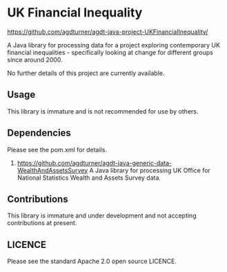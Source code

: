 # UK Financial Inequality

https://github.com/agdturner/agdt-java-project-UKFinancialInequality/

A Java library for processing data for a project exploring contemporary UK financial inequalities - specifically looking at change for different groups since around 2000.

No further details of this project are currently available.

## Usage
This library is immature and is not recommended for use by others.

## Dependencies
Please see the pom.xml for details.
1. https://github.com/agdturner/agdt-java-generic-data-WealthAndAssetsSurvey
A Java library for processing UK Office for National Statistics Wealth and Assets Survey data.

## Contributions
This library is immature and under development and not accepting contributions at present.

## LICENCE
Please see the standard Apache 2.0 open source LICENCE.
